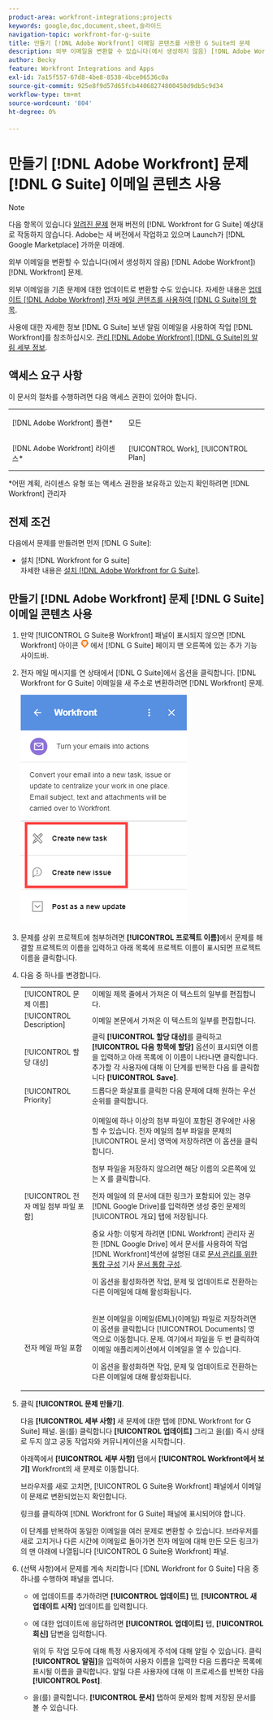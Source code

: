 ```yaml
---
product-area: workfront-integrations;projects
keywords: google,doc,document,sheet,슬라이드
navigation-topic: workfront-for-g-suite
title: 만들기 [!DNL Adobe Workfront] 이메일 콘텐츠를 사용한 G Suite의 문제
description: 외부 이메일을 변환할 수 있습니다(에서 생성하지 않음) [!DNL Adobe Workfront)] 변환 후 [!DNL Workfront] 문제.
author: Becky
feature: Workfront Integrations and Apps
exl-id: 7a15f557-67d8-4be8-8538-4bce06536c0a
source-git-commit: 925e8f9d57d65fcb44068274800450d9db5c9d34
workflow-type: tm+mt
source-wordcount: '804'
ht-degree: 0%

---
```


# 만들기 [!DNL Adobe Workfront] 문제 [!DNL G Suite] 이메일 콘텐츠 사용

>[!NOTE]
>
>다음 항목이 있습니다 [알려진 문제](https://experienceleague.adobe.com/docs/workfront-known-issues/issues/new-workfront-experience/wf-current/wf-integrations-error-when-opening-wf-for-gsuite.html?lang=en) 현재 버전의 [!DNL Workfront for G Suite] 예상대로 작동하지 않습니다. Adobe는 새 버전에서 작업하고 있으며 Launch가 [!DNL Google Marketplace] 가까운 미래에.

외부 이메일을 변환할 수 있습니다(에서 생성하지 않음) [!DNL Adobe Workfront]) [!DNL Workfront] 문제.

외부 이메일을 기존 문제에 대한 업데이트로 변환할 수도 있습니다. 자세한 내용은 [업데이트 [!DNL Adobe Workfront] 전자 메일 콘텐츠를 사용하여 [!DNL G Suite]의 항목](../../workfront-integrations-and-apps/workfront-for-g-suite/update-wf-item-using-email-content.md).

사용에 대한 자세한 정보 [!DNL G Suite] 보낸 알림 이메일을 사용하여 작업 [!DNL Workfront]를 참조하십시오. [관리 [!DNL Adobe Workfront] [!DNL G Suite]의 알림 세부 정보](../../workfront-integrations-and-apps/workfront-for-g-suite/manage-wf-email-notification-details-in-gsuite.md).

## 액세스 요구 사항

이 문서의 절차를 수행하려면 다음 액세스 권한이 있어야 합니다.

<table style="table-layout:auto"> 
 <col> 
 <col> 
 <tbody> 
  <tr> 
   <td role="rowheader">[!DNL Adobe Workfront] 플랜*</td> 
   <td> <p>모든</p> </td> 
  </tr> 
  <tr> 
   <td role="rowheader">[!DNL Adobe Workfront] 라이센스*</td> 
   <td> <p>[!UICONTROL Work], [!UICONTROL Plan]</p> </td> 
  </tr> 
   </tbody> 
</table>

&#42;어떤 계획, 라이센스 유형 또는 액세스 권한을 보유하고 있는지 확인하려면 [!DNL Workfront] 관리자

## 전제 조건

다음에서 문제를 만들려면 먼저 [!DNL G Suite]:

* 설치 [!DNL Workfront for G suite]\
   자세한 내용은 [설치 [!DNL Adobe Workfront for G Suite]](../../workfront-integrations-and-apps/workfront-for-g-suite/install-workfront-for-gsuite.md).

## 만들기 [!DNL Adobe Workfront] 문제 [!DNL G Suite] 이메일 콘텐츠 사용

1. 만약 [!UICONTROL G Suite용 Workfront] 패널이 표시되지 않으면 [!DNL Workfront] 아이콘 ![](assets/wf-lion-icon.png) 에서 [!DNL G Suite] 페이지 맨 오른쪽에 있는 추가 기능 사이드바.
1. 전자 메일 메시지를 연 상태에서 [!DNL G Suite]에서 옵션을 클릭합니다. [!DNL Workfront for G Suite] 이메일을 새 주소로 변환하려면 [!DNL Workfront] 문제.

   ![](assets/convert-email-task-issue-update.png)

1. 문제를 상위 프로젝트에 첨부하려면 **[!UICONTROL 프로젝트 이름]**&#x200B;에서 문제를 해결할 프로젝트의 이름을 입력하고 아래 목록에 프로젝트 이름이 표시되면 프로젝트 이름을 클릭합니다.
1. 다음 중 하나를 변경합니다.

   <table style="table-layout:auto"> 
    <col> 
    <col> 
    <tbody> 
     <tr> 
      <td role="rowheader">[!UICONTROL 문제 이름]</td> 
      <td>이메일 제목 줄에서 가져온 이 텍스트의 일부를 편집합니다.</td> 
     </tr> 
     <tr> 
      <td role="rowheader">[!UICONTROL Description]</td> 
      <td>이메일 본문에서 가져온 이 텍스트의 일부를 편집합니다.</td> 
     </tr> 
     <tr data-mc-conditions=""> 
      <td role="rowheader">[!UICONTROL 할당 대상]</td> 
      <td>클릭 <strong>[!UICONTROL 할당 대상]</strong>를 클릭하고 <strong>[!UICONTROL 다음 항목에 할당]</strong> 옵션이 표시되면 이름을 입력하고 아래 목록에 이 이름이 나타나면 클릭합니다. 추가할 각 사용자에 대해 이 단계를 반복한 다음 를 클릭합니다 <strong>[!UICONTROL Save]</strong>.</td> 
     </tr> 
     <tr data-mc-conditions=""> 
      <td role="rowheader">[!UICONTROL Priority]</td> 
      <td>드롭다운 화살표를 클릭한 다음 문제에 대해 원하는 우선 순위를 클릭합니다.</td> 
     </tr> 
     <tr data-mc-conditions=""> 
      <td role="rowheader">[!UICONTROL 전자 메일 첨부 파일 포함]</td> 
      <td> <p>이메일에 하나 이상의 첨부 파일이 포함된 경우에만 사용할 수 있습니다. 전자 메일의 첨부 파일을 문제의 [!UICONTROL 문서] 영역에 저장하려면 이 옵션을 클릭합니다. </p> <p>첨부 파일을 저장하지 않으려면 해당 이름의 오른쪽에 있는 X 를 클릭합니다. </p> <p>전자 메일에 의 문서에 대한 링크가 포함되어 있는 경우 [!DNL Google Drive]를 입력하면 생성 중인 문제의 [!UICONTROL 개요] 탭에 저장됩니다. </p> <p>중요 사항: 이렇게 하려면 [!DNL Workfront] 관리자 권한 [!DNL Google Drive] 에서 문서를 사용하여 작업 [!DNL Workfront]섹션에 설명된 대로 <a href="../../administration-and-setup/configure-integrations/configure-document-integrations.md#configur" class="MCXref xref">문서 관리를 위한 통합 구성</a> 기사 <a href="../../administration-and-setup/configure-integrations/configure-document-integrations.md" class="MCXref xref">문서 통합 구성</a>.</p> <p>이 옵션을 활성화하면 작업, 문제 및 업데이트로 전환하는 다른 이메일에 대해 활성화됩니다.</p> </td> 
     </tr> 
     <tr data-mc-conditions=""> 
      <td role="rowheader">전자 메일 파일 포함</td> 
      <td> <p>원본 이메일을 이메일(EML)(이메일) 파일로 저장하려면 이 옵션을 클릭합니다 <span>[!UICONTROL Documents] 영역으로 이동합니다.</span> 문제. 여기에서 파일을 두 번 클릭하여 이메일 애플리케이션에서 이메일을 열 수 있습니다.</p> <p>이 옵션을 활성화하면 작업, 문제 및 업데이트로 전환하는 다른 이메일에 대해 활성화됩니다.</p> </td> 
     </tr> 
    </tbody> 
   </table>

1. 클릭 **[!UICONTROL 문제 만들기]**.

   다음 **[!UICONTROL 세부 사항]** 새 문제에 대한 탭에 [!DNL Workfront for G Suite] 패널. 을(를) 클릭합니다 **[!UICONTROL 업데이트]** 그리고 을(를) 즉시 상태로 두지 않고 공동 작업자와 커뮤니케이션을 시작합니다.

   아래쪽에서 **[!UICONTROL 세부 사항]** 탭에서 **[!UICONTROL Workfront에서 보기]** Workfront의 새 문제로 이동합니다.

   브라우저를 새로 고치면, [!UICONTROL G Suite용 Workfront] 패널에서 이메일이 문제로 변환되었는지 확인합니다.

   링크를 클릭하여 [!DNL Workfront for G Suite] 패널에 표시되어야 합니다.

   이 단계를 반복하여 동일한 이메일을 여러 문제로 변환할 수 있습니다. 브라우저를 새로 고치거나 다른 시간에 이메일로 돌아가면 전자 메일에 대해 만든 모든 링크가 의 맨 아래에 나열됩니다 [!UICONTROL G Suite용 Workfront] 패널.

1. (선택 사항)에서 문제를 계속 처리합니다 [!DNL Workfront for G Suite] 다음 중 하나를 수행하여 패널을 엽니다.

   * 에 업데이트를 추가하려면 **[!UICONTROL 업데이트]** 탭, **[!UICONTROL 새 업데이트 시작]** 업데이트를 입력합니다.

   * 에 대한 업데이트에 응답하려면 **[!UICONTROL 업데이트]** 탭, **[!UICONTROL 회신]** 답변을 입력합니다.

      위의 두 작업 모두에 대해 특정 사용자에게 주석에 대해 알릴 수 있습니다. 클릭 **[!UICONTROL 알림]**&#x200B;을 입력하여 사용자 이름을 입력한 다음 드롭다운 목록에 표시될 이름을 클릭합니다. 알릴 다른 사용자에 대해 이 프로세스를 반복한 다음 **[!UICONTROL Post]**.

   * 을(를) 클릭합니다. **[!UICONTROL 문서]** 탭하여 문제와 함께 저장된 문서를 볼 수 있습니다.
